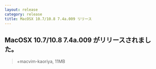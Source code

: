```yaml
---
layout: release
category: release
title: MacOSX 10.7/10.8 7.4a.009 リリース
---
```

## MacOSX 10.7/10.8 7.4a.009 がリリースされました。

> +macvim-kaoriya, 11MB
